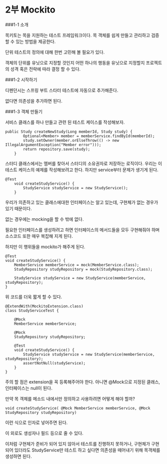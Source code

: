 # 2부 Mockito

###1-1 소개

목키토는 목을 지원하는 테스트 프레임워크이다. 목 객체를 쉽게 만들고 관리하고 검증할 수 있는 방법을 제공한다.

단위 테스트의 정의에 대해 한번 고민해 볼 필요가 있다.

객체의 단위를 유닛으로 지정할 것인지 어떤 하나의 행동을 유닛으로 지정할지 프로젝트의 성격 혹은 전략에 따라 결정 할 수 있다.

###1-2 시작하기

디펜던시는 스프링 부트 스타터 테스트에 자동으로 추가해준다.

없다면 의존성을 추가하면 된다.

###1-3 객체 만들기

서비스 클래스를 하나 만들고 관련 된 테스트 케이스를 작성해보자.

```
public Study createNewStudy(Long memberId, Study study) {
        Optional<Member> member = memberService.findById(memberId);
        study.setOwner(member.orElseThrow(() -> new IllegalArgumentException("Member error")));
        return repository.save(study);
    }
```

스터디 클래스에서는 멤버를 찾아서 스터디의 소유권자로 저장하는 로직이다. 우리는 이 테스트 케이스의 예제를 작성해보려고 한다. 하지만 service부터 문제가 생기게 된다.

```
@Test
    void createStudyService() {
        StudyService studyService = new StudyService();
    }
```
우리가 의존하고 있는 클래스에대한 인터페이스는 알고 있는데, 구현체가 없는 경우가 있기 때문이다.

없는 경우에는 mocking을 할 수 밖에 없다.

필요한 인터페이스를 생성하려고 하면 인터페이스의 메서드들을 모두 구현해줘야 하며 소스코드 또한 매우 복잡해 지게 된다.

하지만 이 행위들을 mockito가 해주게 된다.

```
@Test
void createStudyService() {
    MemberService memberService = mock(MemberService.class);
    StudyRepository studyRepository = mock(StudyRepository.class);
        
    StudyService studyService = new StudyService(memberService, studyRepository);
}
```

위 코드를 더욱 짧게 할 수 있다.

```
@ExtendWith(MockitoExtension.class)
class StudyServiceTest {

    @Mock
    MemberService memberService;

    @Mock
    StudyRepository studyRepository;

    @Test
    void createStudyService() {
        StudyService studyService = new StudyService(memberService, studyRepository);
        assertNotNull(studyService);
    }
}
```

주의 할 점은 extension을 꼭 등록해주어야 한다. 아니면 @Mock으로 지정된 클래스, 인터페이스는 null이 된다.

만약 목 객체를 메소드 내에서만 정의하고 사용하려면 어떻게 해야 할까?

```
void createStudyService( @Mock MemberService memberService, @Mock StudyRepository studyRepository)
```

이런 식으로 인자로 넣어주면 된다.

이 외로도 생성자나 필드 등으로 줄 수 있다.

이처럼 구현체가 준비가 되어 있지 않아서 테스트를 진행하지 못하거나, 구현체가 구현되어 있더라도 StudyService만 테스트 하고 싶다면 의존성을 떼어내기 위해 목객체를 생성하면 된다.




